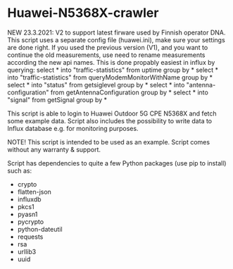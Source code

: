 # Huawei-N5368X-crawler

NEW 23.3.2021: V2 to support latest firware used by Finnish operator DNA. This script uses a separate config file (huawei.ini), make sure your settings are done right. If you used the previous version (V1), and you want to continue the old measurements, use need to rename measurements according the new api names. This is done propably easiest in influx by querying:
select * into "traffic-statistics" from uptime group by *
select * into "traffic-statistics" from queryModemMonitorWithName group by *
select * into "status" from getsiglevel group by *
select * into "antenna-configuration" from getAntennaConfiguration group by *
select * into "signal" from getSignal group by *

This script is able to login to Huawei Outdoor 5G CPE N5368X and fetch some example data. Script also includes the possibility to write data to Influx database e.g. for monitoring purposes.

NOTE! This script is intended to be used as an example. Script comes without any warranty & support.

Script has dependencies to quite a few Python packages (use pip to install) such as:

* crypto
* flatten-json
* influxdb
* pkcs1
* pyasn1
* pycrypto
* python-dateutil
* requests
* rsa
* urllib3
* uuid
